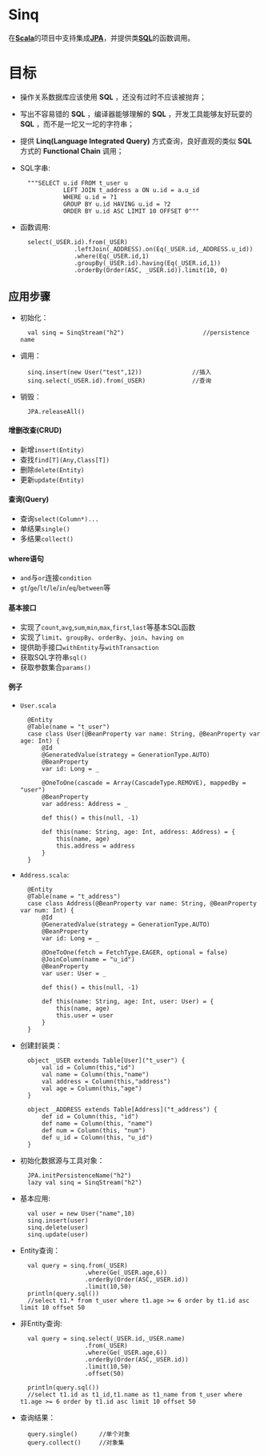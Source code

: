 Sinq
====
在[__Scala__](http://www.scala-lang.org)的项目中支持集成[__JPA__](https://jcp.org/en/jsr/detail?id=338)，并提供类[__SQL__](http://www.w3school.com.cn/sql/)的函数调用。  

目标
====
+ 操作关系数据库应该使用 __SQL__ ，还没有过时不应该被抛弃；
+ 写出不容易错的 __SQL__ ，编译器能够理解的 __SQL__ ，开发工具能够友好玩耍的 __SQL__ ，而不是一坨又一坨的字符串；
+ 提供 __Linq(Language Integrated Query)__ 方式查询，良好直观的类似 __SQL__ 方式的 __Functional Chain__ 调用；
+ SQL字串:

        """SELECT u.id FROM t_user u
                  LEFT JOIN t_address a ON u.id = a.u_id
                  WHERE u.id = ?1
                  GROUP BY u.id HAVING u.id = ?2
                  ORDER BY u.id ASC LIMIT 10 OFFSET 0"""

+ 函数调用:

        select(_USER.id).from(_USER)
                     .leftJoin(_ADDRESS).on(Eq(_USER.id,_ADDRESS.u_id))
                     .where(Eq(_USER.id,1)
                     .groupBy(_USER.id).having(Eq(_USER.id,1))
                     .orderBy(Order(ASC, _USER.id)).limit(10, 0)

## 应用步骤
+ 初始化：

        val sinq = SinqStream("h2")                      //persistence name

+ 调用：

        sinq.insert(new User("test",12))              //插入
        sinq.select(_USER.id).from(_USER)             //查询

+ 销毁：

        JPA.releaseAll()

#### 增删改查(CRUD)
+ 新增`insert(Entity)`
+ 查找`find[T](Any,Class[T])`
+ 删除`delete(Entity)`
+ 更新`update(Entity)`

#### 查询(Query)
+ 查询`select(Column*)...`
+ 单结果`single()`
+ 多结果`collect()`

#### where语句
+ `and`与`or`连接`condition`
+ `gt`/`ge`/`lt`/`le`/`in`/`eq`/`between`等

#### 基本接口
+ 实现了`count`,`avg`,`sum`,`min`,`max`,`first`,`last`等基本SQL函数
+ 实现了`limit`、`groupBy`、`orderBy`、`join`、`having on`
+ 提供助手接口`withEntity`与`withTransaction`
+ 获取SQL字符串`sql()`
+ 获取参数集合`params()`

#### 例子
+ `User.scala`

        @Entity
        @Table(name = "t_user")
        case class User(@BeanProperty var name: String, @BeanProperty var age: Int) {
            @Id
            @GeneratedValue(strategy = GenerationType.AUTO)
            @BeanProperty
            var id: Long = _

            @OneToOne(cascade = Array(CascadeType.REMOVE), mappedBy = "user")
            @BeanProperty
            var address: Address = _

            def this() = this(null, -1)

            def this(name: String, age: Int, address: Address) = {
                this(name, age)
                this.address = address
            }
        }

+ `Address.scala`:

        @Entity
        @Table(name = "t_address")
        case class Address(@BeanProperty var name: String, @BeanProperty var num: Int) {
            @Id
            @GeneratedValue(strategy = GenerationType.AUTO)
            @BeanProperty
            var id: Long = _

            @OneToOne(fetch = FetchType.EAGER, optional = false)
            @JoinColumn(name = "u_id")
            @BeanProperty
            var user: User = _

            def this() = this(null, -1)

            def this(name: String, age: Int, user: User) = {
                this(name, age)
                this.user = user
            }
        }

+ 创建封装类：

        object _USER extends Table[User]("t_user") {
            val id = Column(this,"id")
            val name = Column(this,"name")
            val address = Column(this,"address")
            val age = Column(this,"age")          
        }

        object _ADDRESS extends Table[Address]("t_address") {
            def id = Column(this, "id")
            def name = Column(this, "name")
            def num = Column(this, "num")
            def u_id = Column(this, "u_id")
        }

+ 初始化数据源与工具对象：
        
        JPA.initPersistenceName("h2")
        lazy val sinq = SinqStream("h2")

+ 基本应用:

        val user = new User("name",10)
        sinq.insert(user)
        sinq.delete(user)
        sinq.update(user)
                                
+ Entity查询：
        
        val query = sinq.from(_USER)
                        .where(Ge(_USER.age,6))
                        .orderBy(Order(ASC,_USER.id))
                        .limit(10,50)
        println(query.sql())     
        //select t1.* from t_user where t1.age >= 6 order by t1.id asc limit 10 offset 50
        
+ 非Entity查询:

        val query = sinq.select(_USER.id,_USER.name)
                        .from(_USER)
                        .where(Ge(_USER.age,6))
                        .orderBy(Order(ASC,_USER.id))
                        .limit(10,50)
                        .offset(50)
                                                
        println(query.sql())     
        //select t1.id as t1_id,t1.name as t1_name from t_user where t1.age >= 6 order by t1.id asc limit 10 offset 50
                 
+ 查询结果：
                        
        query.single()      //单个对象
        query.collect()     //对象集